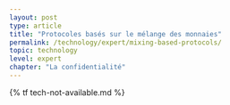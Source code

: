 ```yaml
---
layout: post
type: article
title: "Protocoles basés sur le mélange des monnaies"
permalink: /technology/expert/mixing-based-protocols/
topic: technology
level: expert
chapter: "La confidentialité"
---
```


{% tf tech-not-available.md %}
